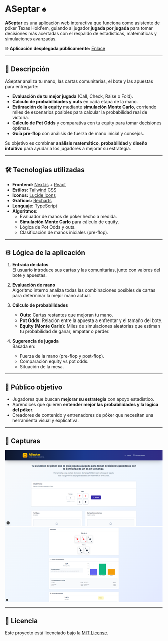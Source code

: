 # ASeptar ♠

**ASeptar** es una aplicación web interactiva que funciona como asistente de póker Texas Hold'em, guiando al jugador **jugada por jugada** para tomar decisiones más acertadas con el respaldo de estadísticas, matemáticas y simulaciones avanzadas.

🌐 **Aplicación desplegada públicamente:** [Enlace](https://tu-enlace-a-la-app.com)

---

## 🚀 Descripción

ASeptar analiza tu mano, las cartas comunitarias, el bote y las apuestas para entregarte:

- **Evaluación de tu mejor jugada** (Call, Check, Raise o Fold).
- **Cálculo de probabilidades y outs** en cada etapa de la mano.
- **Estimación de la equity** mediante **simulación Monte Carlo**, corriendo miles de escenarios posibles para calcular la probabilidad real de victoria.
- **Cálculo de Pot Odds** y comparativa con tu equity para tomar decisiones óptimas.
- **Guía pre-flop** con análisis de fuerza de mano inicial y consejos.

Su objetivo es combinar **análisis matemático**, **probabilidad** y **diseño intuitivo** para ayudar a los jugadores a mejorar su estrategia.

---

## 🛠️ Tecnologías utilizadas

- **Frontend:** [Next.js](https://nextjs.org/) + [React](https://react.dev/)
- **Estilos:** [Tailwind CSS](https://tailwindcss.com/)
- **Iconos:** [Lucide Icons](https://lucide.dev/)
- **Gráficos:** [Recharts](https://recharts.org/)
- **Lenguaje:** TypeScript
- **Algoritmos:**
  - Evaluador de manos de póker hecho a medida.
  - **Simulación Monte Carlo** para cálculo de equity.
  - Lógica de Pot Odds y outs.
  - Clasificación de manos iniciales (pre-flop).

---

## ⚙️ Lógica de la aplicación

1. **Entrada de datos**  
   El usuario introduce sus cartas y las comunitarias, junto con valores del bote y apuestas.

2. **Evaluación de mano**  
   Algoritmo interno analiza todas las combinaciones posibles de cartas para determinar la mejor mano actual.

3. **Cálculo de probabilidades**

   - **Outs:** Cartas restantes que mejoran tu mano.
   - **Pot Odds:** Relación entre la apuesta a enfrentar y el tamaño del bote.
   - **Equity (Monte Carlo):** Miles de simulaciones aleatorias que estiman tu probabilidad de ganar, empatar o perder.

4. **Sugerencia de jugada**  
   Basada en:
   - Fuerza de la mano (pre-flop y post-flop).
   - Comparación equity vs pot odds.
   - Situación de la mesa.

---

## 🎯 Público objetivo

- Jugadores que buscan **mejorar su estrategia** con apoyo estadístico.
- Aprendices que quieren **entender mejor las probabilidades y la lógica del póker**.
- Creadores de contenido y entrenadores de póker que necesitan una herramienta visual y explicativa.

---

## 📸 Capturas

![Interfaz principal](images/inicio.png)
![Análisis de probabilidades](images/probabilidades.png)

---

## 📄 Licencia

Este proyecto está licenciado bajo la [MIT License](LICENSE).

